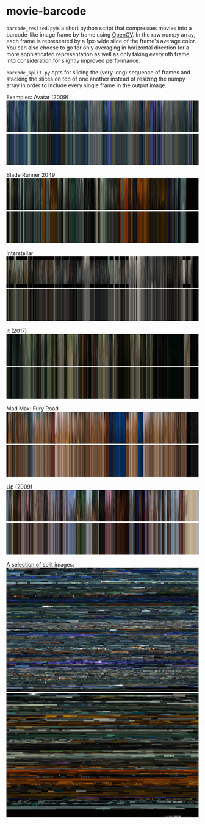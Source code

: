 # movie-barcode

`barcode_resized.py`is a short python script that compresses movies into a barcode-like image frame by frame using [OpenCV](https://opencv.org/).
In the raw numpy array, each frame is represented by a 1px-wide slice of the frame's average color. You can also choose to go for
only averaging in horizontal direction for a more sophisticated representation as well as only taking every nth frame into consideration 
for slightly improved performance.

`barcode_split.py` opts for slicing the (very long) sequence of frames and stacking the slices on top of one another instead of resizing
the numpy array in order to include every single frame in the output image.

Examples:
Avatar (2009)
![avatar1](https://github.com/evelynbirnzain/movie-barcode/blob/master/images/0.jpg)
![avatar2](https://github.com/evelynbirnzain/movie-barcode/blob/master/images/0s.jpg)

Blade Runner 2049
![br1](https://github.com/evelynbirnzain/movie-barcode/blob/master/images/1.jpg)
![br2](https://github.com/evelynbirnzain/movie-barcode/blob/master/images/1s.jpg)

Interstellar
![is1](https://github.com/evelynbirnzain/movie-barcode/blob/master/images/2.jpg)
![is2](https://github.com/evelynbirnzain/movie-barcode/blob/master/images/2s.jpg)

It (2017)
![it1](https://github.com/evelynbirnzain/movie-barcode/blob/master/images/3.jpg)
![it2](https://github.com/evelynbirnzain/movie-barcode/blob/master/images/3s.jpg)

Mad Max: Fury Road
![mm1](https://github.com/evelynbirnzain/movie-barcode/blob/master/images/4.jpg)
![mm2](https://github.com/evelynbirnzain/movie-barcode/blob/master/images/4s.jpg)

Up (2009)
![up1](https://github.com/evelynbirnzain/movie-barcode/blob/master/images/5.jpg)
![up2](https://github.com/evelynbirnzain/movie-barcode/blob/master/images/5s.jpg)

A selection of split images:
![avatar3](https://github.com/evelynbirnzain/movie-barcode/blob/master/images/0_split.jpg)
![br3](https://github.com/evelynbirnzain/movie-barcode/blob/master/images/1_split.jpg)
